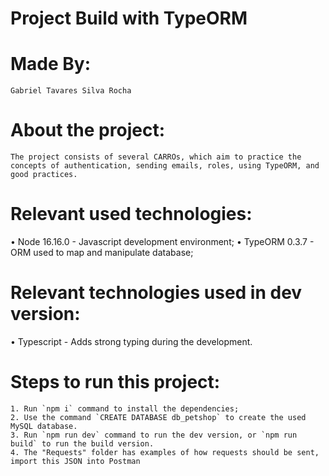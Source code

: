 # Project Build with TypeORM

# Made By:

    Gabriel Tavares Silva Rocha

# About the project:

    The project consists of several CARROs, which aim to practice the concepts of authentication, sending emails, roles, using TypeORM, and good practices.

# Relevant used technologies:

• Node 16.16.0 - Javascript development environment;
• TypeORM 0.3.7 - ORM used to map and manipulate database;

# Relevant technologies used in dev version:

• Typescript - Adds strong typing during the development.

# Steps to run this project:

    1. Run `npm i` command to install the dependencies;
    2. Use the command `CREATE DATABASE db_petshop` to create the used MySQL database.
    3. Run `npm run dev` command to run the dev version, or `npm run build` to run the build version.
    4. The "Requests" folder has examples of how requests should be sent, import this JSON into Postman
